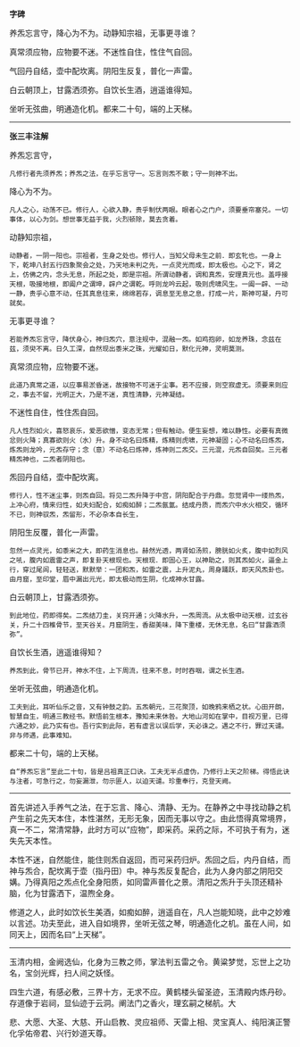 **字碑**

养炁忘言守，降心为不为。动静知宗祖，无事更寻谁？

真常须应物，应物要不迷。不迷性自住，性住气自回。

气回丹自结，壶中配坎离。阴阳生反复，普化一声雷。

白云朝顶上，甘露洒须弥。自饮长生酒，逍遥谁得知。

坐听无弦曲，明通造化机。都来二十句，端的上天梯。

----------

**张三丰注解**

养炁忘言守，

    凡修行者先须养炁；养炁之法，在乎忘言守一。忘言则炁不散；守一则神不出。

    
降心为不为。

    凡人之心，动荡不已。修行人，心欲入静，贵乎制伏两眼。眼者心之门户，须要垂帘塞兑。一切事体，以心为剑。想世事无益于我，火烈顿除，莫去贪着。

    
动静知宗祖，

    动静者，一阴一阳也。宗祖者，生身之处也。修行人，当知父母未生之前．即玄牝也。一身上下，乾坤八封五行四象聚会之处，乃天地未判之先，一点灵光而成，即太极也。心之下，肾之上，仿佛之内，念头无息，所起之处，即是宗祖。所谓动静者，调和真炁，安理真元也。盖呼接天根，吸接地根，即阖户之谓坤，辟户之谓乾。呼则龙吟云起，吸则虎啸风生。一阖一辟、一动一静，贵乎心意不动，任其真息往来，绵绵若存，调息至无息之息，打成一片，斯神可凝，丹可就矣。

    
无事更寻谁？

    若能养炁忘言守，降伏身心，神归炁穴，意注规中，混融一炁。如鸡抱卵，如龙养珠，念兹在兹，须臾不离。日久工深，自然现出黍米之珠，光耀如日，默化元神，灵明莫测。
真常须应物，应物要不迷。

    此道乃真常之道，以应事易淤昏迷，故接物不可迷于尘事。若不应接，则空寂虚无。须要来则应之，事去不留，光明正大，乃是不迷，真性清静，元神凝结。
不迷性自住，性住炁自回。

    凡人性烈如火，喜怒哀乐，爱恶欲憎，变态无常；但有触动。便生妄想，难以静性。必要有真微忿则火降；真寡欲则火（水）升。身不动名曰炼精，炼精则虎啸，元神凝固；心不动名曰炼炁，炼炁则龙吟，元炁存守；念（意）不动名曰炼神，炼神则二炁交。三元混，元炁自回矣。三元者精炁神也，二炁者阴阳也。
炁回丹自结，壶中配坎离。

    修行人，性不迷尘事，则炁自回。将见二炁升降于中宫，阴阳配合于丹鼎。忽觉肾中一缕热炁，上冲心府，情来归性，如夫妇配合，如痴如醉；二炁氤氲。结成丹质，而炁穴中水火相交，循环不已，则神驭炁，炁留形，不必杂本自长生，

    
阴阳生反覆，普化一声雷。

    忽然一点灵光，如黍米之大，即药生消息也。赫然光透，两肾如汤煎，膀胱如火炙，腹中如烈风之吼，腹内如震雷之声，即复卦天根现也。天根现．即固心王，以神助之，则其炁如火，逼金上行，穿过尾闾，轻轻送，默默举：一团和炁，如雷之震，上升泥丸，周身踊跃，即天风炁卦也。由月窟，至印堂，眉中漏出元光，即太极动而生阴，化成神水甘露。

    
白云朝顶上，甘露洒须弥。

    到此地位，药即得矣。二炁结刀圭，关窍开通；火降水升，一炁周流。从太极中动天根，过玄谷关，升二十四椎骨节，至天谷关。月窟阴生，香甜美味，降下重楼，无休无息，名曰“甘露洒须弥”。
自饮长生酒，逍遥谁得知？

    养炁到此，骨节已开，神水不住，上下周流，往来不息，时时吞咽，谓之长生酒。
坐听无弦曲，明通造化机。

    工夫到此，耳听仙乐之音，又有钟鼓之韵。五炁朝元，三花聚顶，如晚鸦来栖之状。心田开朗，智慧自生，明通三教经书。默悟前生根本，豫知未来休咎。大地山河如在掌中，目视万里，已得六通之妙，此乃实有也。吾行实到此际，若有虚言以误后学，天必诛之。遇之不行，罪过天谴。非与师遇，此事难知。
都来二十句，端的上天梯。

    自“养炁忘言”至此二十句，皆是吕祖真正口诀。工夫无半点虚伪，乃修行上天之阶梯。得悟此诀与注者，可急行之，勿妄漏泄，勿示匪人，以迫天谴。珍重奉行，克登天阙。


----------

首先讲述入手养气之法，在于忘言、降心、清静、无为。在静养之中寻找动静之机产生前之先天本住，本性湛然，无形无象，因而无事以守之。由此悟得真常境界，真一不二，常清常静，此时方可以“应物”，即采药。采药之际，不可执于有为，迷失先天本性。

本性不迷，自然能住，能住则炁自返回，而可采药归炉。炁回之后，内丹自结，而神与炁合，配坎离于壶（指丹田）中。神与炁反复配合，此为人身内部之阴阳交 媾。乃得真阳之炁点化全身阳质，如同雷声普化之景。清阳之炁升于头顶还精补脑，化为甘露洒下，温煦全身。

修道之人，此时如饮长生美酒，如痴如醉，逍遥自在，凡人岂能知晓，此中之妙难以言述。功夫至此，进入自如境界，坐听无弦之琴，明通造化之机。虽在人间，如同天上，因而名曰“上天梯”。


----------

玉清内相，金阙选仙，化身为三教之师，掌法判五雷之令。黄粱梦觉，忘世上之功名，宝剑光辉，扫人间之妖怪。

四生六道，有感必敷，三界十方，无求不应。黄鹤楼头留圣迹，玉清殿内炼丹砂。存道像于岩祠，显仙迹于云洞。阐法门之香火，理玄嗣之梯航。大

悲、大愿、大圣、大慈、开山启教、灵应祖师、天雷上相、灵宝真人、纯阳演正警化孚佑帝君、兴行妙道天尊。
